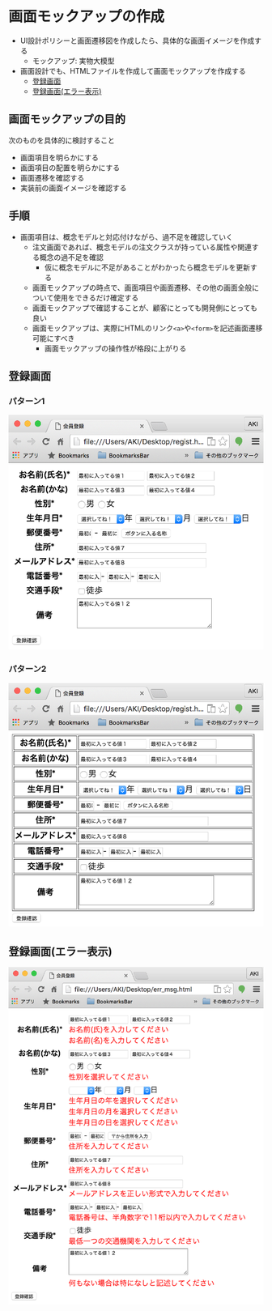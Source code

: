 # 画面モックアップの作成

* UI設計ポリシーと画面遷移図を作成したら、具体的な画面イメージを作成する
    * モックアップ: 実物大模型
* 画面設計でも、HTMLファイルを作成して画面モックアップを作成する
    * [登録画面](regist.html)
    * [登録画面(エラー表示)](regist_error.html)

## 画面モックアップの目的

次のものを具体的に検討すること

* 画面項目を明らかにする
* 画面項目の配置を明らかにする
* 画面遷移を確認する
* 実装前の画面イメージを確認する

## 手順

* 画面項目は、概念モデルと対応付けながら、過不足を確認していく
    * 注文画面であれば、概念モデルの注文クラスが持っている属性や関連する概念の過不足を確認
        * 仮に概念モデルに不足があることがわかったら概念モデルを更新する
    * 画面モックアップの時点で、画面項目や画面遷移、その他の画面全般について使用をできるだけ確定する
    * 画面モックアップで確認することが、顧客にとっても開発側にとっても良い
    * 画面モックアップは、実際にHTMLのリンク`<a>`や`<form>`を記述画面遷移可能にすべき
        * 画面モックアップの操作性が格段に上がりる

## 登録画面

### パターン1

![mock_00](image/mock_00.png)

### パターン2

![mock_01](image/mock_01.png)

## 登録画面(エラー表示)

![mock_02](image/mock_02.png)